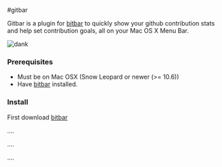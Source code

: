 #gitbar

Gitbar is a plugin for [bitbar](https://github.com/matryer/bitbar) to quickly show your github contribution stats and help set contribution goals, all on your Mac OS X Menu Bar.

![dank](http://i.imgur.com/Tra1DEW.gif)

### Prerequisites
- Must be on Mac OSX (Snow Leopard or newer (>= 10.6))
- Have [bitbar](https://github.com/matryer/bitbar) installed.

### Install

First download [bitbar](https://github.com/matryer/bitbar)

....

....

....
